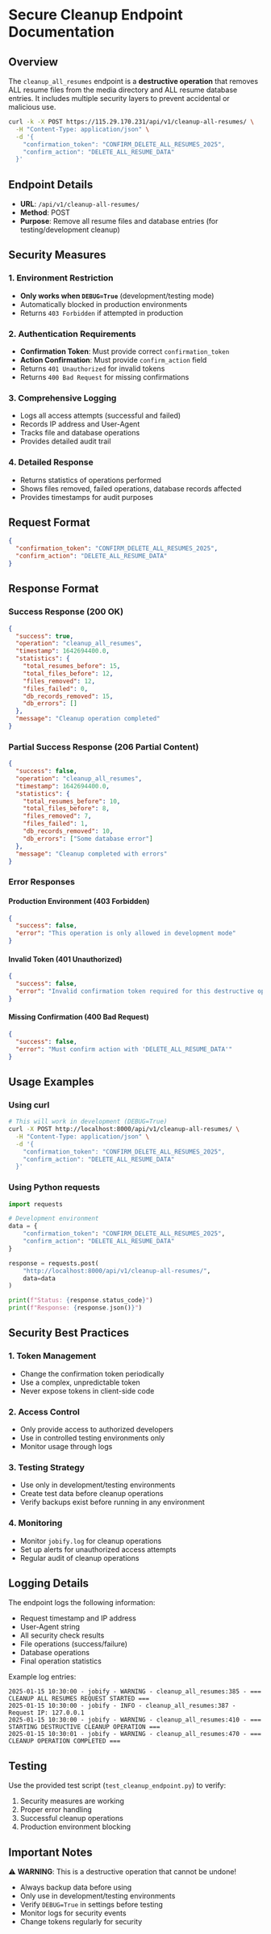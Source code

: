 # Secure Cleanup Endpoint Documentation

## Overview

The `cleanup_all_resumes` endpoint is a **destructive operation** that removes ALL resume files from the media directory and ALL resume database entries. It includes multiple security layers to prevent accidental or malicious use.

```bash
curl -k -X POST https://115.29.170.231/api/v1/cleanup-all-resumes/ \
  -H "Content-Type: application/json" \
  -d '{
    "confirmation_token": "CONFIRM_DELETE_ALL_RESUMES_2025",
    "confirm_action": "DELETE_ALL_RESUME_DATA"
  }'
```

## Endpoint Details

- **URL**: `/api/v1/cleanup-all-resumes/`
- **Method**: POST
- **Purpose**: Remove all resume files and database entries (for testing/development cleanup)

## Security Measures

### 1. Environment Restriction

- **Only works when `DEBUG=True`** (development/testing mode)
- Automatically blocked in production environments
- Returns `403 Forbidden` if attempted in production

### 2. Authentication Requirements

- **Confirmation Token**: Must provide correct `confirmation_token`
- **Action Confirmation**: Must provide `confirm_action` field
- Returns `401 Unauthorized` for invalid tokens
- Returns `400 Bad Request` for missing confirmations

### 3. Comprehensive Logging

- Logs all access attempts (successful and failed)
- Records IP address and User-Agent
- Tracks file and database operations
- Provides detailed audit trail

### 4. Detailed Response

- Returns statistics of operations performed
- Shows files removed, failed operations, database records affected
- Provides timestamps for audit purposes

## Request Format

```json
{
  "confirmation_token": "CONFIRM_DELETE_ALL_RESUMES_2025",
  "confirm_action": "DELETE_ALL_RESUME_DATA"
}
```

## Response Format

### Success Response (200 OK)

```json
{
  "success": true,
  "operation": "cleanup_all_resumes",
  "timestamp": 1642694400.0,
  "statistics": {
    "total_resumes_before": 15,
    "total_files_before": 12,
    "files_removed": 12,
    "files_failed": 0,
    "db_records_removed": 15,
    "db_errors": []
  },
  "message": "Cleanup operation completed"
}
```

### Partial Success Response (206 Partial Content)

```json
{
  "success": false,
  "operation": "cleanup_all_resumes",
  "timestamp": 1642694400.0,
  "statistics": {
    "total_resumes_before": 10,
    "total_files_before": 8,
    "files_removed": 7,
    "files_failed": 1,
    "db_records_removed": 10,
    "db_errors": ["Some database error"]
  },
  "message": "Cleanup completed with errors"
}
```

### Error Responses

#### Production Environment (403 Forbidden)

```json
{
  "success": false,
  "error": "This operation is only allowed in development mode"
}
```

#### Invalid Token (401 Unauthorized)

```json
{
  "success": false,
  "error": "Invalid confirmation token required for this destructive operation"
}
```

#### Missing Confirmation (400 Bad Request)

```json
{
  "success": false,
  "error": "Must confirm action with 'DELETE_ALL_RESUME_DATA'"
}
```

## Usage Examples

### Using curl

```bash
# This will work in development (DEBUG=True)
curl -X POST http://localhost:8000/api/v1/cleanup-all-resumes/ \
  -H "Content-Type: application/json" \
  -d '{
    "confirmation_token": "CONFIRM_DELETE_ALL_RESUMES_2025",
    "confirm_action": "DELETE_ALL_RESUME_DATA"
  }'
```

### Using Python requests

```python
import requests

# Development environment
data = {
    "confirmation_token": "CONFIRM_DELETE_ALL_RESUMES_2025",
    "confirm_action": "DELETE_ALL_RESUME_DATA"
}

response = requests.post(
    "http://localhost:8000/api/v1/cleanup-all-resumes/",
    data=data
)

print(f"Status: {response.status_code}")
print(f"Response: {response.json()}")
```

## Security Best Practices

### 1. Token Management

- Change the confirmation token periodically
- Use a complex, unpredictable token
- Never expose tokens in client-side code

### 2. Access Control

- Only provide access to authorized developers
- Use in controlled testing environments only
- Monitor usage through logs

### 3. Testing Strategy

- Use only in development/testing environments
- Create test data before cleanup operations
- Verify backups exist before running in any environment

### 4. Monitoring

- Monitor `jobify.log` for cleanup operations
- Set up alerts for unauthorized access attempts
- Regular audit of cleanup operations

## Logging Details

The endpoint logs the following information:

- Request timestamp and IP address
- User-Agent string
- All security check results
- File operations (success/failure)
- Database operations
- Final operation statistics

Example log entries:

```
2025-01-15 10:30:00 - jobify - WARNING - cleanup_all_resumes:385 - === CLEANUP ALL RESUMES REQUEST STARTED ===
2025-01-15 10:30:00 - jobify - INFO - cleanup_all_resumes:387 - Request IP: 127.0.0.1
2025-01-15 10:30:00 - jobify - WARNING - cleanup_all_resumes:410 - === STARTING DESTRUCTIVE CLEANUP OPERATION ===
2025-01-15 10:30:01 - jobify - WARNING - cleanup_all_resumes:470 - === CLEANUP OPERATION COMPLETED ===
```

## Testing

Use the provided test script (`test_cleanup_endpoint.py`) to verify:

1. Security measures are working
2. Proper error handling
3. Successful cleanup operations
4. Production environment blocking

## Important Notes

⚠️ **WARNING**: This is a destructive operation that cannot be undone!

- Always backup data before using
- Only use in development/testing environments
- Verify `DEBUG=True` in settings before testing
- Monitor logs for security events
- Change tokens regularly for security
